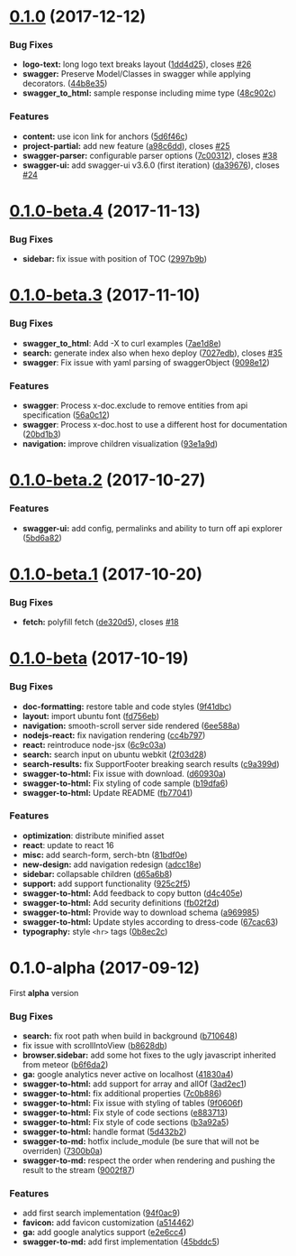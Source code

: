 <a name="0.1.0"></a>
# [0.1.0](https://github.com/zalando-incubator/hexo-theme-doc/compare/0.1.0-beta.4...0.1.0) (2017-12-12)


### Bug Fixes

* **logo-text:** long logo text breaks layout ([1dd4d25](https://github.com/zalando-incubator/hexo-theme-doc/commit/1dd4d25)), closes [#26](https://github.com/zalando-incubator/hexo-theme-doc/issues/26)
* **swagger:** Preserve Model/Classes in swagger while applying decorators. ([44b8e35](https://github.com/zalando-incubator/hexo-theme-doc/commit/44b8e35))
* **swagger_to_html:** sample response including mime type ([48c902c](https://github.com/zalando-incubator/hexo-theme-doc/commit/48c902c))


### Features

* **content:** use icon link for anchors ([5d6f46c](https://github.com/zalando-incubator/hexo-theme-doc/commit/5d6f46c))
* **project-partial:** add new feature ([a98c6dd](https://github.com/zalando-incubator/hexo-theme-doc/commit/a98c6dd)), closes [#25](https://github.com/zalando-incubator/hexo-theme-doc/issues/25)
* **swagger-parser:** configurable parser options ([7c00312](https://github.com/zalando-incubator/hexo-theme-doc/commit/7c00312)), closes [#38](https://github.com/zalando-incubator/hexo-theme-doc/issues/38)
* **swagger-ui:** add swagger-ui v3.6.0 (first iteration) ([da39676](https://github.com/zalando-incubator/hexo-theme-doc/commit/da39676)), closes [#24](https://github.com/zalando-incubator/hexo-theme-doc/issues/24)



<a name="0.1.0-beta.4"></a>
# [0.1.0-beta.4](https://github.com/zalando-incubator/hexo-theme-doc/compare/0.1.0-beta.3...0.1.0-beta.4) (2017-11-13)


### Bug Fixes

* **sidebar:** fix issue with position of TOC ([2997b9b](https://github.com/zalando-incubator/hexo-theme-doc/commit/2997b9b))



<a name="0.1.0-beta.3"></a>
# [0.1.0-beta.3](https://github.com/zalando-incubator/hexo-theme-doc/compare/0.1.0-beta.2...0.1.0-beta.3) (2017-11-10)


### Bug Fixes

* **swagger_to_html**: Add -X to curl examples ([7ae1d8e](https://github.com/zalando-incubator/hexo-theme-doc/commit/7ae1d8e))
* **search:** generate index also when hexo deploy ([7027edb](https://github.com/zalando-incubator/hexo-theme-doc/commit/7027edb)), closes [#35](https://github.com/zalando-incubator/hexo-theme-doc/issues/35)
* **swagger**: Fix issue with yaml parsing of swaggerObject ([9098e12](https://github.com/zalando-incubator/hexo-theme-doc/commit/9098e12))


### Features

* **swagger**: Process x-doc.exclude to remove entities from api specification ([56a0c12](https://github.com/zalando-incubator/hexo-theme-doc/commit/56a0c12))
* **swagger**: Process x-doc.host to use a different host for documentation ([20bd1b3](https://github.com/zalando-incubator/hexo-theme-doc/commit/20bd1b3))
* **navigation:** improve children visualization ([93e1a9d](https://github.com/zalando-incubator/hexo-theme-doc/commit/93e1a9d))



<a name="0.1.0-beta.2"></a>
# [0.1.0-beta.2](https://github.com/zalando-incubator/hexo-theme-doc/compare/0.1.0-beta.1...0.1.0-beta.2) (2017-10-27)


### Features

* **swagger-ui:** add config, permalinks and ability to turn off api explorer ([5bd6a82](https://github.com/zalando-incubator/hexo-theme-doc/commit/5bd6a82))


<a name="0.1.0-beta.1"></a>
# [0.1.0-beta.1](https://github.com/zalando-incubator/hexo-theme-doc/compare/0.1.0-beta...0.1.0-beta.1) (2017-10-20)


### Bug Fixes

* **fetch:** polyfill fetch ([de320d5](https://github.com/zalando-incubator/hexo-theme-doc/commit/de320d5)), closes [#18](https://github.com/zalando-incubator/hexo-theme-doc/issues/18)



<a name="0.1.0-beta"></a>
# [0.1.0-beta](https://github.com/zalando-incubator/hexo-theme-doc/compare/0.1.0-alpha...0.1.0-beta) (2017-10-19)

### Bug Fixes

* **doc-formatting:** restore table and code styles ([9f41dbc](https://github.com/zalando-incubator/hexo-theme-doc/commit/9f41dbc))
* **layout:** import ubuntu font ([fd756eb](https://github.com/zalando-incubator/hexo-theme-doc/commit/fd756eb))
* **navigation:** smooth-scroll server side rendered ([6ee588a](https://github.com/zalando-incubator/hexo-theme-doc/commit/6ee588a))
* **nodejs-react:** fix navigation rendering ([cc4b797](https://github.com/zalando-incubator/hexo-theme-doc/commit/cc4b797))
* **react:** reintroduce node-jsx ([6c9c03a](https://github.com/zalando-incubator/hexo-theme-doc/commit/6c9c03a))
* **search:** search input on ubuntu webkit ([2f03d28](https://github.com/zalando-incubator/hexo-theme-doc/commit/2f03d28))
* **search-results:** fix SupportFooter breaking search results ([c9a399d](https://github.com/zalando-incubator/hexo-theme-doc/commit/c9a399d))
* **swagger-to-html:** Fix issue with download. ([d60930a](https://github.com/zalando-incubator/hexo-theme-doc/commit/d60930a))
* **swagger-to-html:** Fix styling of code sample ([b19dfa6](https://github.com/zalando-incubator/hexo-theme-doc/commit/b19dfa6))
* **swagger-to-html:** Update README ([fb77041](https://github.com/zalando-incubator/hexo-theme-doc/commit/fb77041))


### Features

* **optimization**: distribute minified asset
* **react**: update to react 16
* **misc:** add search-form, serch-btn ([81bdf0e](https://github.com/zalando-incubator/hexo-theme-doc/commit/81bdf0e))
* **new-design:** add navigation redesign ([adcc18e](https://github.com/zalando-incubator/hexo-theme-doc/commit/adcc18e))
* **sidebar:** collapsable children ([d65a6b8](https://github.com/zalando-incubator/hexo-theme-doc/commit/d65a6b8))
* **support:** add support functionality ([925c2f5](https://github.com/zalando-incubator/hexo-theme-doc/commit/925c2f5))
* **swagger-to-html:** Add feedback to copy button ([d4c405e](https://github.com/zalando-incubator/hexo-theme-doc/commit/d4c405e))
* **swagger-to-html:** Add security definitions ([fb02f2d](https://github.com/zalando-incubator/hexo-theme-doc/commit/fb02f2d))
* **swagger-to-html:** Provide way to download schema ([a969985](https://github.com/zalando-incubator/hexo-theme-doc/commit/a969985))
* **swagger-to-html:** Update styles according to dress-code ([67cac63](https://github.com/zalando-incubator/hexo-theme-doc/commit/67cac63))
* **typography:** style `<hr>` tags ([0b8ec2c](https://github.com/zalando-incubator/hexo-theme-doc/commit/0b8ec2c))


<a name="0.1.0-alpha"></a>
# 0.1.0-alpha (2017-09-12)

First **alpha** version

### Bug Fixes

* **search:** fix root path when build in background ([b710648](https://github.com/zalando-incubator/hexo-theme-doc/commit/b710648))
* fix issue with scrollIntoView ([b8628db](https://github.com/zalando-incubator/hexo-theme-doc/commit/b8628db))
* **browser.sidebar:** add some hot fixes to the ugly javascript inherited from meteor ([b6f6da2](https://github.com/zalando-incubator/hexo-theme-doc/commit/b6f6da2))
* **ga:** google analytics never active on localhost ([41830a4](https://github.com/zalando-incubator/hexo-theme-doc/commit/41830a4))
* **swagger-to-html:** add support for array and allOf ([3ad2ec1](https://github.com/zalando-incubator/hexo-theme-doc/commit/3ad2ec1))
* **swagger-to-html:** fix additional properties ([7c0b886](https://github.com/zalando-incubator/hexo-theme-doc/commit/7c0b886))
* **swagger-to-html:** Fix issue with styling of tables ([9f0606f](https://github.com/zalando-incubator/hexo-theme-doc/commit/9f0606f))
* **swagger-to-html:** Fix style of code sections ([e883713](https://github.com/zalando-incubator/hexo-theme-doc/commit/e883713))
* **swagger-to-html:** Fix style of code sections ([b3a92a5](https://github.com/zalando-incubator/hexo-theme-doc/commit/b3a92a5))
* **swagger-to-html:** handle format ([5d432b2](https://github.com/zalando-incubator/hexo-theme-doc/commit/5d432b2))
* **swagger-to-md:** hotfix include_module (be sure that will not be overriden) ([7300b0a](https://github.com/zalando-incubator/hexo-theme-doc/commit/7300b0a))
* **swagger-to-md:** respect the order when rendering and pushing the result to the stream ([9002f87](https://github.com/zalando-incubator/hexo-theme-doc/commit/9002f87))


### Features

* add first search implementation  ([94f0ac9](https://github.com/zalando-incubator/hexo-theme-doc/commit/94f0ac9))
* **favicon:** add favicon customization ([a514462](https://github.com/zalando-incubator/hexo-theme-doc/commit/a514462))
* **ga:** add google analytics support ([e2e6cc4](https://github.com/zalando-incubator/hexo-theme-doc/commit/e2e6cc4))
* **swagger-to-md:** add first implementation ([45bddc5](https://github.com/zalando-incubator/hexo-theme-doc/commit/45bddc5))
